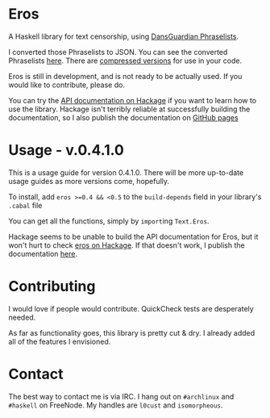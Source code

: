 # Eros

A Haskell library for text censorship, using
[DansGuardian Phraselists](http://contentfilter.futuragts.com/phraselists/).

I converted those Phraselists to JSON. You can see the converted Phraselists
[here](https://github.com/pharpend/eros/tree/master/res/phraselists-pretty). There
are
[compressed versions](https://github.com/pharpend/eros/tree/master/res/phraselists-ugly)
for use in your code.

Eros is still in development, and is not ready to be actually used. If you would
like to contribute, please do.

You can try the
[API documentation on Hackage](http://hackage.haskell.org/package/eros) if you
want to learn how to use the library. Hackage isn't terribly reliable at
successfully building the documentation, so I also publish the documentation on
[GitHub pages](https://pharpend.github.io/eros-haddock)

# Usage - v.0.4.1.0

This is a usage guide for version 0.4.1.0. There will be more up-to-date usage
guides as more versions come, hopefully.

To install, add `eros >=0.4 && <0.5` to the `build-depends` field in your
library's `.cabal` file

You can get all the functions, simply by `import`ing `Text.Eros`.

Hackage seems to be unable to build the API documentation for Eros, but it won't
hurt to check [eros on Hackage](http://hackage.haskell.org/package/eros).  If
that doesn't work, I publish the documentation
[here](https://pharpend.github.io/eros-haddock).

# Contributing

I would love if people would contribute. QuickCheck tests are desperately
needed.

As far as functionality goes, this library is pretty cut & dry. I already added
all of the features I envisioned.

# Contact

The best way to contact me is via IRC. I hang out on `#archlinux` and `#haskell`
on FreeNode. My handles are `l0cust` and `isomorpheous`.
